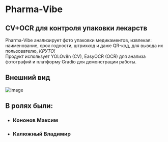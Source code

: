 # Pharma-Vibe
## CV+OCR для контроля упаковки лекарств
Pharma-Vibe анализирует фото упаковки медикаментов, извлекая: наименование, срок годности, штрихкод и даже QR-код, для вывода их пользователю, *КРУТО!* <br/>
Продукт использует YOLOv8n (CV), EasyOCR (OCR) для анализа фотографий и платформу Gradio для демонстрации работы.
## Внешний вид
![image](https://github.com/user-attachments/assets/9f257321-718e-4af1-b622-ded0ddbaca11)
## В ролях были:
- ### Кононов Максим
- ### Калюжный Владимир
